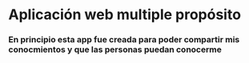 # Aplicación web multiple propósito

### En principio esta app fue creada para poder compartir mis conocmientos y que las personas puedan conocerme
